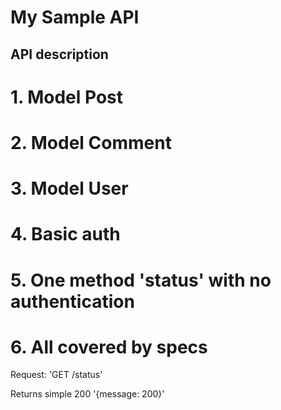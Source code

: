 My Sample API
=============

API description
---------------
# 1. Model Post
# 2. Model Comment
# 3. Model User
# 4. Basic auth
# 5. One method 'status' with no authentication
# 6. All covered by specs

Request: 'GET /status'

Returns simple 200 '{message: 200}'
